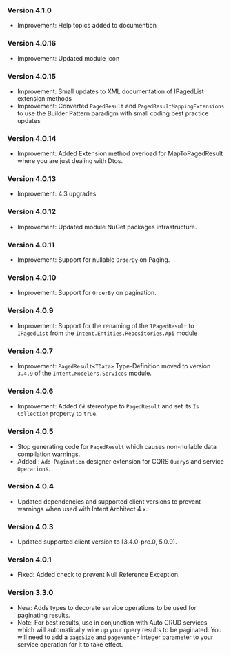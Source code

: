 ### Version 4.1.0

- Improvement: Help topics added to documention

### Version 4.0.16

- Improvement: Updated module icon

### Version 4.0.15

- Improvement: Small updates to XML documentation of IPagedList extension methods
- Improvement: Converted `PagedResult` and `PagedResultMappingExtensions` to use the Builder Pattern paradigm with small coding best practice updates

### Version 4.0.14

- Improvement: Added Extension method overload for MapToPagedResult where you are just dealing with Dtos. 

### Version 4.0.13

- Improvement: 4.3 upgrades

### Version 4.0.12

- Improvement: Updated module NuGet packages infrastructure.

### Version 4.0.11

- Improvement: Support for nullable `OrderBy` on Paging.

### Version 4.0.10

- Improvement: Support for `OrderBy` on pagination.

### Version 4.0.9

- Improvement: Support for the renaming of the `IPagedResult` to `IPagedList` from the `Intent.Entities.Repositories.Api` module

### Version 4.0.7

- Improvement: `PagedResult<TData>` Type-Definition moved to version `3.4.9` of the `Intent.Modelers.Services` module.

### Version 4.0.6

- Improvement: Added `C#` stereotype to `PagedResult` and set its `Is Collection` property to `true`.

### Version 4.0.5

- Stop generating code for `PagedResult` which causes non-nullable data compilation warnings.
- Added : `Add Pagination` designer extension for CQRS `Query`s and service `Operation`s.

### Version 4.0.4

- Updated dependencies and supported client versions to prevent warnings when used with Intent Architect 4.x.

### Version 4.0.3

- Updated supported client version to [3.4.0-pre.0, 5.0.0).

### Version 4.0.1

- Fixed: Added check to prevent Null Reference Exception.

### Version 3.3.0

- New: Adds types to decorate service operations to be used for paginating results.
- Note: For best results, use in conjunction with Auto CRUD services which will automatically wire up your query results to be paginated. You will need to add a `pageSize` and `pageNumber` integer parameter to your service operation for it to take effect.
